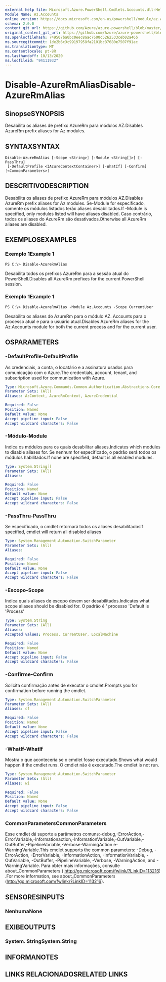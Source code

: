 ```yaml
---
external help file: Microsoft.Azure.PowerShell.Cmdlets.Accounts.dll-Help.xml
Module Name: Az.Accounts
online version: https://docs.microsoft.com/en-us/powershell/module/az.accounts/disable-azurermalias
schema: 2.0.0
content_git_url: https://github.com/Azure/azure-powershell/blob/master/src/Accounts/Accounts/help/Disable-AzureRmAlias.md
original_content_git_url: https://github.com/Azure/azure-powershell/blob/master/src/Accounts/Accounts/help/Disable-AzureRmAlias.md
ms.openlocfilehash: 749507ba0bc0eec8aac7600c5262533ceb02a46b
ms.sourcegitcommit: 1de2b6c3c99197958fa2101bc37680e7507f91ac
ms.translationtype: MT
ms.contentlocale: pt-BR
ms.lasthandoff: 10/13/2020
ms.locfileid: "94111932"
---
```

# <span data-ttu-id="31100-101">Disable-AzureRmAlias</span><span class="sxs-lookup"><span data-stu-id="31100-101">Disable-AzureRmAlias</span></span>

## <span data-ttu-id="31100-102">Sinopse</span><span class="sxs-lookup"><span data-stu-id="31100-102">SYNOPSIS</span></span>
<span data-ttu-id="31100-103">Desabilita os aliases de prefixo AzureRm para módulos AZ.</span><span class="sxs-lookup"><span data-stu-id="31100-103">Disables AzureRm prefix aliases for Az modules.</span></span>

## <span data-ttu-id="31100-104">SYNTAX</span><span class="sxs-lookup"><span data-stu-id="31100-104">SYNTAX</span></span>

```
Disable-AzureRmAlias [-Scope <String>] [-Module <String[]>] [-PassThru]
 [-DefaultProfile <IAzureContextContainer>] [-WhatIf] [-Confirm] [<CommonParameters>]
```

## <span data-ttu-id="31100-105">DESCRITIVO</span><span class="sxs-lookup"><span data-stu-id="31100-105">DESCRIPTION</span></span>
<span data-ttu-id="31100-106">Desabilita os aliases de prefixo AzureRm para módulos AZ.</span><span class="sxs-lookup"><span data-stu-id="31100-106">Disables AzureRm prefix aliases for Az modules.</span></span> <span data-ttu-id="31100-107">Se-Module for especificado, somente os módulos listados terão aliases desabilitados.</span><span class="sxs-lookup"><span data-stu-id="31100-107">If -Module is specified, only modules listed will have aliases disabled.</span></span> <span data-ttu-id="31100-108">Caso contrário, todos os aliases do AzureRm são desativados.</span><span class="sxs-lookup"><span data-stu-id="31100-108">Otherwise all AzureRm aliases are disabled.</span></span>

## <span data-ttu-id="31100-109">EXEMPLOS</span><span class="sxs-lookup"><span data-stu-id="31100-109">EXAMPLES</span></span>

### <span data-ttu-id="31100-110">Exemplo 1</span><span class="sxs-lookup"><span data-stu-id="31100-110">Example 1</span></span>
```
PS C:\> Disable-AzureRmAlias
```

<span data-ttu-id="31100-111">Desabilita todos os prefixos AzureRm para a sessão atual do PowerShell.</span><span class="sxs-lookup"><span data-stu-id="31100-111">Disables all AzureRm prefixes for the current PowerShell session.</span></span>

### <span data-ttu-id="31100-112">Exemplo 1</span><span class="sxs-lookup"><span data-stu-id="31100-112">Example 1</span></span>
```
PS C:\> Disable-AzureRmAlias -Module Az.Accounts -Scope CurrentUser
```

<span data-ttu-id="31100-113">Desabilita os aliases do AzureRm para o módulo AZ. Accounts para o processo atual e para o usuário atual.</span><span class="sxs-lookup"><span data-stu-id="31100-113">Disables AzureRm aliases for the Az.Accounts module for both the current process and for the current user.</span></span>

## <span data-ttu-id="31100-114">OS</span><span class="sxs-lookup"><span data-stu-id="31100-114">PARAMETERS</span></span>

### <span data-ttu-id="31100-115">-DefaultProfile</span><span class="sxs-lookup"><span data-stu-id="31100-115">-DefaultProfile</span></span>
<span data-ttu-id="31100-116">As credenciais, a conta, o locatário e a assinatura usados para comunicação com o Azure.</span><span class="sxs-lookup"><span data-stu-id="31100-116">The credentials, account, tenant, and subscription used for communication with Azure.</span></span>

```yaml
Type: Microsoft.Azure.Commands.Common.Authentication.Abstractions.Core.IAzureContextContainer
Parameter Sets: (All)
Aliases: AzContext, AzureRmContext, AzureCredential

Required: False
Position: Named
Default value: None
Accept pipeline input: False
Accept wildcard characters: False
```

### <span data-ttu-id="31100-117">-Módulo</span><span class="sxs-lookup"><span data-stu-id="31100-117">-Module</span></span>
<span data-ttu-id="31100-118">Indica os módulos para os quais desabilitar aliases.</span><span class="sxs-lookup"><span data-stu-id="31100-118">Indicates which modules to disable aliases for.</span></span>
<span data-ttu-id="31100-119">Se nenhum for especificado, o padrão será todos os módulos habilitados.</span><span class="sxs-lookup"><span data-stu-id="31100-119">If none are specified, default is all enabled modules.</span></span>

```yaml
Type: System.String[]
Parameter Sets: (All)
Aliases:

Required: False
Position: Named
Default value: None
Accept pipeline input: False
Accept wildcard characters: False
```

### <span data-ttu-id="31100-120">-PassThru</span><span class="sxs-lookup"><span data-stu-id="31100-120">-PassThru</span></span>
<span data-ttu-id="31100-121">Se especificado, o cmdlet retornará todos os aliases desabilitados</span><span class="sxs-lookup"><span data-stu-id="31100-121">If specified, cmdlet will return all disabled aliases</span></span>

```yaml
Type: System.Management.Automation.SwitchParameter
Parameter Sets: (All)
Aliases:

Required: False
Position: Named
Default value: None
Accept pipeline input: False
Accept wildcard characters: False
```

### <span data-ttu-id="31100-122">-Escopo</span><span class="sxs-lookup"><span data-stu-id="31100-122">-Scope</span></span>
<span data-ttu-id="31100-123">Indica quais aliases de escopo devem ser desabilitados.</span><span class="sxs-lookup"><span data-stu-id="31100-123">Indicates what scope aliases should be disabled for.</span></span> <span data-ttu-id="31100-124">O padrão é ' processo '</span><span class="sxs-lookup"><span data-stu-id="31100-124">Default is 'Process'</span></span>

```yaml
Type: System.String
Parameter Sets: (All)
Aliases:
Accepted values: Process, CurrentUser, LocalMachine

Required: False
Position: Named
Default value: None
Accept pipeline input: False
Accept wildcard characters: False
```

### <span data-ttu-id="31100-125">-Confirme</span><span class="sxs-lookup"><span data-stu-id="31100-125">-Confirm</span></span>
<span data-ttu-id="31100-126">Solicita confirmação antes de executar o cmdlet.</span><span class="sxs-lookup"><span data-stu-id="31100-126">Prompts you for confirmation before running the cmdlet.</span></span>

```yaml
Type: System.Management.Automation.SwitchParameter
Parameter Sets: (All)
Aliases: cf

Required: False
Position: Named
Default value: None
Accept pipeline input: False
Accept wildcard characters: False
```

### <span data-ttu-id="31100-127">-WhatIf</span><span class="sxs-lookup"><span data-stu-id="31100-127">-WhatIf</span></span>
<span data-ttu-id="31100-128">Mostra o que aconteceria se o cmdlet fosse executado.</span><span class="sxs-lookup"><span data-stu-id="31100-128">Shows what would happen if the cmdlet runs.</span></span>
<span data-ttu-id="31100-129">O cmdlet não é executado.</span><span class="sxs-lookup"><span data-stu-id="31100-129">The cmdlet is not run.</span></span>

```yaml
Type: System.Management.Automation.SwitchParameter
Parameter Sets: (All)
Aliases: wi

Required: False
Position: Named
Default value: None
Accept pipeline input: False
Accept wildcard characters: False
```

### <span data-ttu-id="31100-130">CommonParameters</span><span class="sxs-lookup"><span data-stu-id="31100-130">CommonParameters</span></span>
<span data-ttu-id="31100-131">Esse cmdlet dá suporte a parâmetros comuns:-debug,-ErrorAction,-ErrorVariable,-Informationaction,-InformationVariable,-OutVariable,-OutBuffer,-PipelineVariable,-Verbose-WarningAction e-WarningVariable.</span><span class="sxs-lookup"><span data-stu-id="31100-131">This cmdlet supports the common parameters: -Debug, -ErrorAction, -ErrorVariable, -InformationAction, -InformationVariable, -OutVariable, -OutBuffer, -PipelineVariable, -Verbose, -WarningAction, and -WarningVariable.</span></span> <span data-ttu-id="31100-132">Para obter mais informações, consulte about_CommonParameters ( http://go.microsoft.com/fwlink/?LinkID=113216) .</span><span class="sxs-lookup"><span data-stu-id="31100-132">For more information, see about_CommonParameters (http://go.microsoft.com/fwlink/?LinkID=113216).</span></span>

## <span data-ttu-id="31100-133">SENSORES</span><span class="sxs-lookup"><span data-stu-id="31100-133">INPUTS</span></span>

### <span data-ttu-id="31100-134">Nenhuma</span><span class="sxs-lookup"><span data-stu-id="31100-134">None</span></span>

## <span data-ttu-id="31100-135">EXIBE</span><span class="sxs-lookup"><span data-stu-id="31100-135">OUTPUTS</span></span>

### <span data-ttu-id="31100-136">System. String</span><span class="sxs-lookup"><span data-stu-id="31100-136">System.String</span></span>

## <span data-ttu-id="31100-137">INFORMA</span><span class="sxs-lookup"><span data-stu-id="31100-137">NOTES</span></span>

## <span data-ttu-id="31100-138">LINKS RELACIONADOS</span><span class="sxs-lookup"><span data-stu-id="31100-138">RELATED LINKS</span></span>
